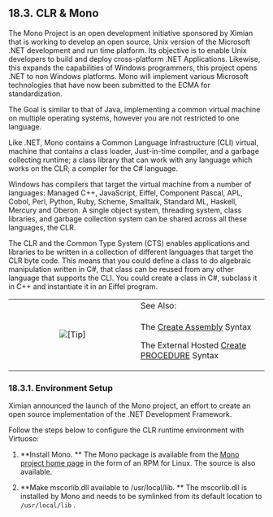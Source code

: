 <div>

<div>

<div>

<div>

## 18.3. CLR & Mono

</div>

</div>

</div>

The Mono Project is an open development initiative sponsored by Ximian
that is working to develop an open source, Unix version of the Microsoft
.NET development and run time platform. Its objective is to enable Unix
developers to build and deploy cross-platform .NET Applications.
Likewise, this expands the capabilities of Windows programmers, this
project opens .NET to non Windows platforms. Mono will implement various
Microsoft technologies that have now been submitted to the ECMA for
standardization.

The Goal is similar to that of Java, implementing a common virtual
machine on multiple operating systems, however you are not restricted to
one language.

Like .NET, Mono contains a Common Language Infrastructure (CLI) virtual,
machine that contains a class loader, Just-in-time compiler, and a
garbage collecting runtime; a class library that can work with any
language which works on the CLR; a compiler for the C# language.

Windows has compilers that target the virtual machine from a number of
languages: Managed C++, JavaScript, Eiffel, Component Pascal, APL,
Cobol, Perl, Python, Ruby, Scheme, Smalltalk, Standard ML, Haskell,
Mercury and Oberon. A single object system, threading system, class
libraries, and garbage collection system can be shared across all these
languages, the CLR.

The CLR and the Common Type System (CTS) enables applications and
libraries to be written in a collection of different languages that
target the CLR byte code. This means that you could define a class to do
algebraic manipulation written in C#, that class can be reused from any
other language that supports the CLI. You could create a class in C#,
subclass it in C++ and instantiate it in an Eiffel program.

<div>

<table data-border="0" data-summary="Tip: See Also:">
<colgroup>
<col style="width: 50%" />
<col style="width: 50%" />
</colgroup>
<tbody>
<tr class="odd">
<td rowspan="2" style="text-align: center;" data-valign="top"
width="25"><img src="images/tip.png" alt="[Tip]" /></td>
<td style="text-align: left;">See Also:</td>
</tr>
<tr class="even">
<td style="text-align: left;" data-valign="top"><p>The <a
href="createassembly.html" class="link"
title="11.10. CREATE ASSEMBLY Syntax - External Libraries">Create
Assembly</a> Syntax</p>
<p>The External Hosted <a href="createassembly.html" class="link"
title="11.10. CREATE ASSEMBLY Syntax - External Libraries">Create
PROCEDURE</a> Syntax</p></td>
</tr>
</tbody>
</table>

</div>

<div>

<div>

<div>

<div>

### 18.3.1. Environment Setup

</div>

</div>

</div>

Ximian announced the launch of the Mono project, an effort to create an
open source implementation of the .NET Development Framework.

Follow the steps below to configure the CLR runtime environment with
Virtuoso:

<div>

1.  **Install Mono. ** The Mono package is available from the
    <a href="http://www.go-mono.com/" class="ulink" target="_top">Mono
    project home page</a> in the form of an RPM for Linux. The source is
    also available.

2.  **Make mscorlib.dll available to /usr/local/lib. ** The mscorlib.dll
    is installed by Mono and needs to be symlinked from its default
    location to `/usr/local/lib` .

</div>

</div>

</div>
